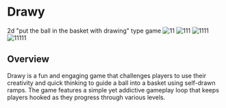 # Drawy
2d "put the ball in the basket with drawing" type game
![11](https://user-images.githubusercontent.com/12681393/196622158-497632c5-f537-4c04-bb71-c807914df119.jpg)
![111](https://user-images.githubusercontent.com/12681393/196622166-055acedf-ad01-4ecb-9347-450a9bba08c1.jpg)
![1111](https://user-images.githubusercontent.com/12681393/196622172-d961dfde-ff26-49fa-8199-b217c2c5b6e4.jpg)
![11111](https://user-images.githubusercontent.com/12681393/196622179-346695cb-7c2f-414e-a7e0-ce408e14f5d5.jpg)

## Overview
Drawy is a fun and engaging game that challenges players to use their creativity and quick thinking to guide a ball into a basket using self-drawn ramps. The game features a simple yet addictive gameplay loop that keeps players hooked as they progress through various levels.
